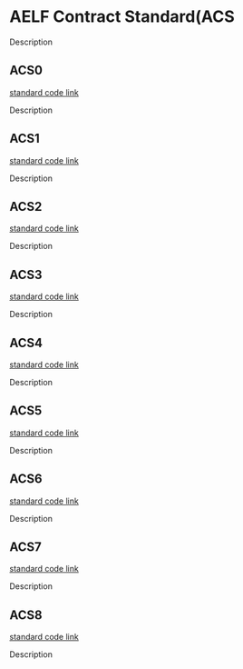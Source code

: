 # AELF Contract Standard(ACS

Description

## ACS0

[standard code link](https://github.com/AElfProject/AElf/blob/dev/protobuf/acs0.proto)

Description

## ACS1

[standard code link](https://github.com/AElfProject/AElf/blob/dev/protobuf/acs1.proto)

Description

## ACS2

[standard code link](https://github.com/AElfProject/AElf/blob/dev/protobuf/acs2.proto)

Description

## ACS3

[standard code link](https://github.com/AElfProject/AElf/blob/dev/protobuf/acs3.proto)

Description

## ACS4

[standard code link](https://github.com/AElfProject/AElf/blob/dev/protobuf/acs4.proto)

Description

## ACS5

[standard code link](https://github.com/AElfProject/AElf/blob/dev/protobuf/acs5.proto)

Description

## ACS6

[standard code link](https://github.com/AElfProject/AElf/blob/dev/protobuf/acs6.proto)

Description

## ACS7

[standard code link](https://github.com/AElfProject/AElf/blob/dev/protobuf/acs7.proto)

Description

## ACS8

[standard code link](https://github.com/AElfProject/AElf/blob/dev/protobuf/acs8.proto)

Description

